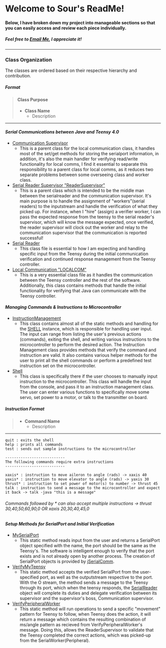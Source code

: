
# Welcome to Sour's ReadMe!
#### Below, I have broken down my project into manageable sections so that you can easily access and review each piece individually.

##### Feel free to [Email Me](mailto:woodwind.turbeville@gmail.com?subject=From%20ReadMe&body=Howdy,), I appreciate it!
--- 
### Class Organization

The classes are ordered based on their respective hierarchy and contribution.

##### **_Format_**
> #### Class Purpose
> 
> - **Class Name**
>   - Description

--- 

#### *Serial Communications between Java and Teensy 4.0*
- [Communication Supervisor](https://github.com/Sour-Patch-UAV/UAV-Sour/blob/main/UAVCOM/src/PARENTS/CommunicationSupervisor.java)
    - This is a parent class for the local communication class, it handles most of the set/get methods for storing the serialport information, in addition, it's also the main handler for verifying read/write functionality for local comms, I find it essential to separate this responsibility to a parent class for local comms, as it reduces two separate problems between some overseeing class and worker class.
- [Serial Reader Supervisor "ReaderSupervisor"](https://github.com/Sour-Patch-UAV/UAV-Sour/blob/main/UAVCOM/src/PARENTS/ReaderSupervisor.java)
    - This is a parent class which is intended to be the middle man between the serialreader and the communication supervisor. It's main purpose is to handle the assignment of "workers"(serial readers) to the inputstream and handle the verification of what they picked up. For instance, when I "hire" (assign) a verifier worker, I can pass the expected response from the teensy to the serial reader's supervisor, which will know the message expected, once verified, the reader supervisor will clock out the worker and relay to the communication supervisor that the communication is reported successful!
- [Serial Reader](https://github.com/Sour-Patch-UAV/UAV-Sour/blob/main/UAVCOM/src/READERS/SerialReader.java)
    - This class file is essential to how I am expecting and handling specific input from the Teensy during the initial communication verification and continued response management from the Teensy controller.
- [Local Communication "LOCALCOM"](https://github.com/Sour-Patch-UAV/UAV-Sour/blob/main/UAVCOM/src/COMS/LOCALCOM.java)
    -   This is a very essential class file as it handles the communication between the Teensy controller and the rest of the software. Additionally, this class contains methods that handle the initial functionality for verifying that Java can communicate with the Teensy controller.

#### *Managing Commands & Instructions to Microcontroller*
- [InstructionManagement](https://github.com/Sour-Patch-UAV/UAV-Sour/blob/main/UAVCOM/src/STATICS/InstructionManagement.java)
    - This class contains almost all of the static methods and handling for the [SHELL](https://github.com/Sour-Patch-UAV/UAV-Sour/blob/main/UAVCOM/src/SHELL/Shell.java) instance, which is responsible for handling user input. The input can range from listing the user's previous actions (commands), exiting the shell, and writing various instructions to the microcontroller to perform the desired action. The Instruction Management class provides methods that verify the command and instruction are valid. It also contains various helper methods for the user to print all the shell commands or perform a predefined test instruction set on the microcontroller.
- [Shell](https://github.com/Sour-Patch-UAV/UAV-Sour/blob/main/UAVCOM/src/SHELL/Shell.java)
    - This class is specifically there if the user chooses to manually input instruction to the microcontroller. This class will handle the input from the console, and pass it to an instruction management class. The user can enter various functions to specifically move some servo, set power to a motor, or talk to the transmitter on board.

##### **_Instruction Format_**
> - **Command Name**
>   - Description

---

    quit : exits the shell
    help : prints all commands
    test : sends out sample instructions to the microcontroller

    ---------------------------
    The following commands require extra instructions
    ---------------------------

    xaxis* : instruction to move aileron to angle (rads) -> xaxis 40
    yaxis* : instruction to move elevator to angle (rads) -> yaxis 30
    thrust* : instruction to set power of motor(s) to number -> thrust 45
    talk : instruction to send a message to the microcontroller and expect it back -> talk -java "this is a message"

###### Commands followed by * can also accept multiple instructions -> thrust 30,40,50,60,90,0 OR xaxis 20,30,40,45,0


#### *Setup Methods for SerialPort and Initial Verification*
- [MySerialPort](https://github.com/Sour-Patch-UAV/UAV-Sour/blob/main/UAVCOM/src/STATICS/StartUp.java#L58)
    - This static method reads input from the user and returns a SerialPort object specified with the name, the port should be the same as the Teensy's. The software is intelligent enough to verify that the port exists and is not already open by another process. The creation of SerialPort objects is provided by [jSerialComm](https://fazecast.github.io/jSerialComm/).
- [VerifyMyTeensy](https://github.com/Sour-Patch-UAV/UAV-Sour/blob/main/UAVCOM/src/STATICS/StartUp.java#L23)
    - This static method accepts the verified SerialPort from the user-specified port, as well as the outputstream respective to the port. With the O stream, the method sends a message to the Teensy through its port, which when the teensy responds, the [SerialReader](#serial-communications-between-java-and-teensy-40) object will complete its duties and delegate verification between its supervisor and the supervisor's boss, Communication supervisor.
- [VerifyPeripheralWorker](https://github.com/Sour-Patch-UAV/UAV-Sour/blob/main/UAVCOM/src/STATICS/StartUp.java#L34)
    - This static method will run operations to send a specific "movement" pattern for Teensy to follow, when Teensy does the action, it will return a message which contains the resulting combination of ms/angle pattern as recieved from VerifyPeripheralWorker's message. Doing this, allows the ReaderSupervisor to validate that the Teensy completed the correct actions, which was picked-up from the SerialWorker(Peripheral). 